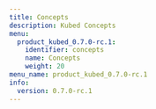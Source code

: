 ```yaml
---
title: Concepts
description: Kubed Concepts
menu:
  product_kubed_0.7.0-rc.1:
    identifier: concepts
    name: Concepts
    weight: 20
menu_name: product_kubed_0.7.0-rc.1
info:
  version: 0.7.0-rc.1
---
```


